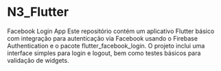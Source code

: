 # N3_Flutter
Facebook Login App
Este repositório contém um aplicativo Flutter básico com integração para autenticação via Facebook usando o Firebase Authentication e o pacote flutter_facebook_login. O projeto inclui uma interface simples para login e logout, bem como testes básicos para validação de widgets.


